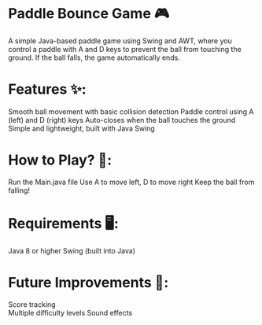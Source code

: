 # Paddle Bounce Game 🎮
A simple Java-based paddle game using Swing and AWT, where you control a paddle with A and D keys to prevent the ball from touching the ground. If the ball falls, the game automatically ends.

# Features ✨:
Smooth ball movement with basic collision detection
Paddle control using A (left) and D (right) keys
Auto-closes when the ball touches the ground
Simple and lightweight, built with Java Swing

# How to Play? 🎾:
Run the Main.java file
Use A to move left, D to move right
Keep the ball from falling!

# Requirements 🖥️:
Java 8 or higher
Swing (built into Java)

# Future Improvements 🔧:
Score tracking  
Multiple difficulty levels
Sound effects
